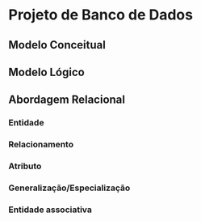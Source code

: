 # Projeto de Banco de Dados

## Modelo Conceitual

## Modelo Lógico

## Abordagem Relacional

### Entidade

### Relacionamento

### Atributo

### Generalização/Especialização

### Entidade associativa